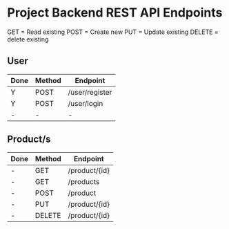 
# Project Backend REST API Endpoints

GET = Read existing
POST = Create new 
PUT = Update existing
DELETE = delete existing

## User
| Done | Method | Endpoint |
| ---- | ------ | -------- |
| Y | POST | /user/register |
| Y | POST | /user/login |
| - | - | - |

## Product/s
| Done | Method | Endpoint |
| ---- | ------ | -------- |
| - | GET | /product/{id} |
| - | GET | /products |
| - | POST | /product |
| - | PUT | /product/{id} |
| - | DELETE | /product/{id} |
